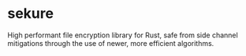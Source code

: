 # sekure
High performant file encryption library for Rust, safe from side channel mitigations through the use of newer, more efficient algorithms.
